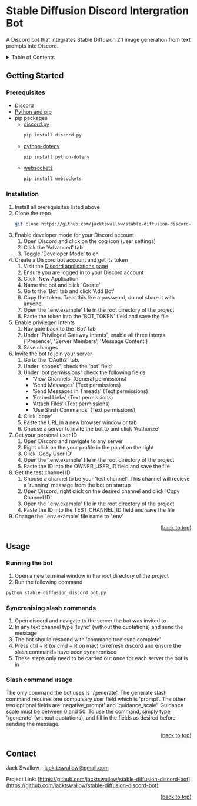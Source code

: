 <a id="readme-top"></a>
# Stable Diffusion Discord Intergration Bot
A Discord bot that integrates Stable Diffusion 2.1 image generation from text prompts into Discord.

<!-- TABLE OF CONTENTS -->
<details>
  <summary>Table of Contents</summary>
  <ol>
    <li>
      <a href="#getting-started">Getting Started</a>
      <ul>
        <li><a href="#prerequisites">Prerequisites</a></li>
        <li><a href="#installation">Installation</a></li>
      </ul>
    </li>
    <li><a href="#usage">Usage</a></li>
    <li><a href="#contact">Contact</a></li>
  </ol>
</details>

<!-- GETTING STARTED -->
## Getting Started

### Prerequisites
* [Discord](https://discord.com/)
* [Python and pip](https://packaging.python.org/en/latest/tutorials/installing-packages/)
* pip packages
  * [discord.py](https://discordpy.readthedocs.io/en/stable/intro.html)
    ```sh
    pip install discord.py
    ```
  * [python-dotenv](https://pypi.org/project/python-dotenv/)
    ```sh
    pip install python-dotenv
    ```
  * [websockets](https://pypi.org/project/websockets/)
    ```sh
    pip install websockets
    ```

### Installation

1. Install all prerequisites listed above
2. Clone the repo
   ```sh
   git clone https://github.com/jacktswallow/stable-diffusion-discord-bot.git
   ```
3. Enable developer mode for your Discord account
    1. Open Discord and click on the cog icon (user settings)
    2. Click the 'Advanced' tab
    3. Toggle 'Developer Mode' to on
4. Create a Discord bot account and get its token
    1. Visit the [Discord applications page](https://discord.com/developers/applications)
    2. Ensure you are logged in to your Discord account
    3. Click 'New Application'
    4. Name the bot and click 'Create'
    5. Go to the 'Bot' tab and click 'Add Bot'
    6. Copy the token. Treat this like a password, do not share it with anyone.
    7. Open the '.env.example' file in the root directory of the project
    8. Paste the token into the 'BOT_TOKEN' field and save the file
5. Enable privileged intents
    1. Navigate back to the 'Bot' tab
    2. Under 'Privileged Gateway Intents', enable all three intents ('Presence', 'Server Members', 'Message Content')
    3. Save changes
6. Invite the bot to join your server
    1. Go to the 'OAuth2' tab.
    2. Under 'scopes', check the 'bot' field
    3. Under 'bot permissions' check the following fields
        * 'View Channels' (General permissions)
        * 'Send Messages' (Text permissions)
        * 'Send Messages in Threads' (Text permissions)
        * 'Embed Links' (Text permissions)
        * 'Attach Files' (Text permissions)
        * 'Use Slash Commands' (Text permissions)
    4. Click 'copy'
    5. Paste the URL in a new browser window or tab
    6. Choose a server to invite the bot to and click 'Authorize'
7. Get your personal user ID
    1. Open Discord and navigate to any server
    2. Right click on the your profile in the panel on the right
    3. Click 'Copy User ID'
    4. Open the '.env.example' file in the root directory of the project
    5. Paste the ID into the OWNER_USER_ID field and save the file 
8. Get the test channel ID
    1. Choose a channel to be your 'test channel'. This channel will recieve a 'running' message from the bot on startup
    2. Open Discord, right click on the desired channel and click 'Copy Channel ID'
    3. Open the '.env.example' file in the root directory of the project
    4. Paste the ID into the TEST_CHANNEL_ID field and save the file 
9. Change the '.env.example' file name to '.env'
   
<p align="right">(<a href="#readme-top">back to top</a>)</p>



<!-- USAGE EXAMPLES -->
## Usage

### Running the bot
1. Open a new terminal window in the root directory of the project
2. Run the following command 
```sh
python stable_diffusion_discord_bot.py
```
### Syncronising slash commands 
1. Open discord and navigate to the server the bot was invited to
2. In any text channel type '!sync' (without the quotations) and send the message
3. The bot should respond with 'command tree sync complete'
4. Press ctrl + R (or cmd + R on mac) to refresh discord and ensure the slash commands have been synchronised
5. These steps only need to be carried out once for each server the bot is in
### Slash command usage
The only command the bot uses is '/generate'. The generate slash command requires one compulsary user field which is 'prompt'. 
The other two optional fields are 'negative_prompt' and 'guidance_scale'. Guidance scale must be between 0 and 50.
To use the command, simply type '/generate' (without quotations), and fill in the fields as desired before sending the message.

<p align="right">(<a href="#readme-top">back to top</a>)</p>


<!-- CONTACT -->
## Contact
Jack Swallow - jack.t.swallow@gmail.com

Project Link: [https://github.com/jacktswallow/stable-diffusion-discord-bot](https://github.com/jacktswallow/stable-diffusion-discord-bot)

<p align="right">(<a href="#readme-top">back to top</a>)</p>
